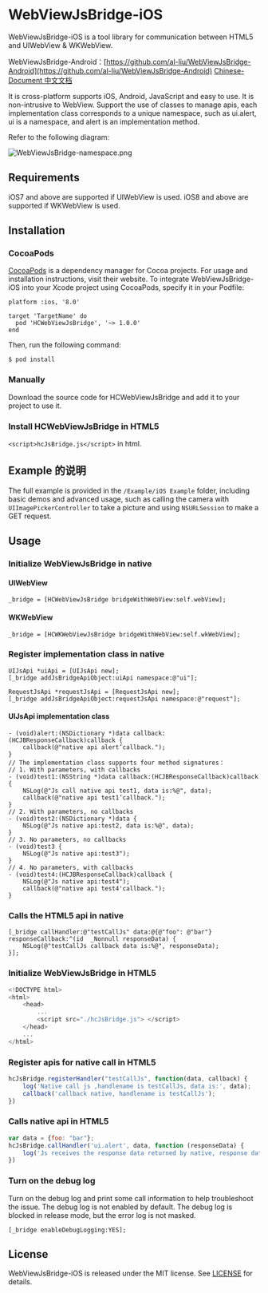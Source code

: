 # WebViewJsBridge-iOS

WebViewJsBridge-iOS is a tool library for communication between HTML5 and UIWebView & WKWebView.

WebViewJsBridge-Android：[https://github.com/al-liu/WebViewJsBridge-Android](https://github.com/al-liu/WebViewJsBridge-Android)
[Chinese-Document 中文文档](./README-CH.md)

It is cross-platform supports iOS, Android, JavaScript and easy to use. It is non-intrusive to WebView. Support the use of classes to manage apis, each implementation class corresponds to a unique namespace, such as ui.alert, ui is a namespace, and alert is an implementation method.

Refer to the following diagram:

![WebViewJsBridge-namespace.png](https://i.loli.net/2019/10/08/a8hiDPQNAUOlByo.png)

## Requirements
iOS7 and above are supported if UIWebView is used.
iOS8 and above are supported if WKWebView is used.

## Installation

### CocoaPods
[CocoaPods](https://cocoapods.org/) is a dependency manager for Cocoa projects. For usage and installation instructions, visit their website. To integrate WebViewJsBridge-iOS into your Xcode project using CocoaPods, specify it in your Podfile:

```oc
platform :ios, '8.0'

target 'TargetName' do
  pod 'HCWebViewJsBridge', '~> 1.0.0'
end
```

Then, run the following command:

```oc
$ pod install
```

### Manually
Download the source code for HCWebViewJsBridge and add it to your project to use it.

### Install HCWebViewJsBridge in HTML5
`<script>hcJsBridge.js</script>` in html.

## Example 的说明
The full example is provided in the `/Example/iOS Example` folder, including basic demos and advanced usage, such as calling the camera with `UIImagePickerController` to take a picture and using `NSURLSession` to make a GET request.

## Usage

### Initialize WebViewJsBridge in native

#### UIWebView

```oc
_bridge = [HCWebViewJsBridge bridgeWithWebView:self.webView];
```

#### WKWebView

```oc
_bridge = [HCWKWebViewJsBridge bridgeWithWebView:self.wkWebView];
```

### Register implementation class in native

```oc
UIJsApi *uiApi = [UIJsApi new];
[_bridge addJsBridgeApiObject:uiApi namespace:@"ui"];

RequestJsApi *requestJsApi = [RequestJsApi new];
[_bridge addJsBridgeApiObject:requestJsApi namespace:@"request"];
```

#### UIJsApi implementation class

```oc
- (void)alert:(NSDictionary *)data callback:(HCJBResponseCallback)callback {
    callback(@"native api alert’callback.");
}
// The implementation class supports four method signatures：
// 1. With parameters, with callbacks
- (void)test1:(NSString *)data callback:(HCJBResponseCallback)callback {
    NSLog(@"Js call native api test1, data is:%@", data);
    callback(@"native api test1’callback.");
}
// 2. With parameters, no callbacks
- (void)test2:(NSDictionary *)data {
    NSLog(@"Js native api:test2, data is:%@", data);
}
// 3. No parameters, no callbacks
- (void)test3 {
    NSLog(@"Js native api:test3");
}
// 4. No parameters, with callbacks
- (void)test4:(HCJBResponseCallback)callback {
    NSLog(@"Js native api:test4");
    callback(@"native api test4'callback.");
}
```

### Calls the HTML5 api in native

```oc
[_bridge callHandler:@"testCallJs" data:@{@"foo": @"bar"} responseCallback:^(id  _Nonnull responseData) {
    NSLog(@"testCallJs callback data is:%@", responseData);
}];
```

### Initialize WebViewJsBridge in HTML5

```js
<!DOCTYPE html>
<html>
    <head>
        ...
        <script src="./hcJsBridge.js"> </script>
    </head>
    ...
</html>
```

### Register apis for native call in HTML5

```js
hcJsBridge.registerHandler("testCallJs", function(data, callback) {
    log('Native call js ,handlename is testCallJs, data is:', data);
    callback('callback native, handlename is testCallJs');
})
```

### Calls native api in HTML5

```js
var data = {foo: "bar"};
hcJsBridge.callHandler('ui.alert', data, function (responseData) {
    log('Js receives the response data returned by native, response data is', responseData);
})
```

### Turn on the debug log

Turn on the debug log and print some call information to help troubleshoot the issue. The debug log is not enabled by default. The debug log is blocked in release mode, but the error log is not masked.

```oc
[_bridge enableDebugLogging:YES];
```

## License
WebViewJsBridge-iOS is released under the MIT license. See [LICENSE](./LICENSE)  for details.


